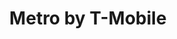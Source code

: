 ---
title: "Metro by T-Mobile"
url: /tacoma/metro-by-t-mobile-south-sprague-avenue/
shop: mobile phone
---